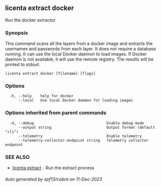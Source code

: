 ## licenta extract docker

Run the docker extractor

### Synopsis

This command scans all the layers from a docker image and extracts the usernames and passwords from each layer. It does not require a database running. It can use the local Docker daemon to load images. If Docker daemon is not available, it will use the remote registry. The results will be printed to stdout.

```
licenta extract docker [filename] [flags]
```

### Options

```
  -h, --help    help for docker
      --local   Use local Docker daemon for loading images
```

### Options inherited from parent commands

```
  -d, --debug                                 Enable debug mode
      --output string                         Output format (default "cli")
      --telemetry                             Enable telemetry
      --telemetry-collector-endpoint string   Telemetry collector endpoint
```

### SEE ALSO

* [licenta extract](licenta_extract.md)	 - Run the extract process

###### Auto generated by spf13/cobra on 11-Dec-2023
